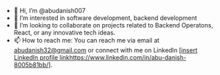 - 👋 Hi, I’m @abudanish007
- 👀 I’m interested in software development, backend development
- 💞️ I’m looking to collaborate on projects related to Backend Operatons, React, or any innovative tech ideas.
- 📫 How to reach me: You can reach me via email at abudanish32@gmail.com or connect with me on LinkedIn [[insert LinkedIn profile link](https://www.linkedin.com/in/abu-danish-8005b81bb/)https://www.linkedin.com/in/abu-danish-8005b81bb/].
